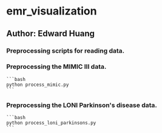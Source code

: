 # emr_visualization
## Author: Edward Huang

### Preprocessing scripts for reading data.

### Preprocessing the MIMIC III data.

    ```bash
    python process_mimic.py
    ```

### Preprocessing the LONI Parkinson's disease data.

    ```bash
    python process_loni_parkinsons.py
    ```